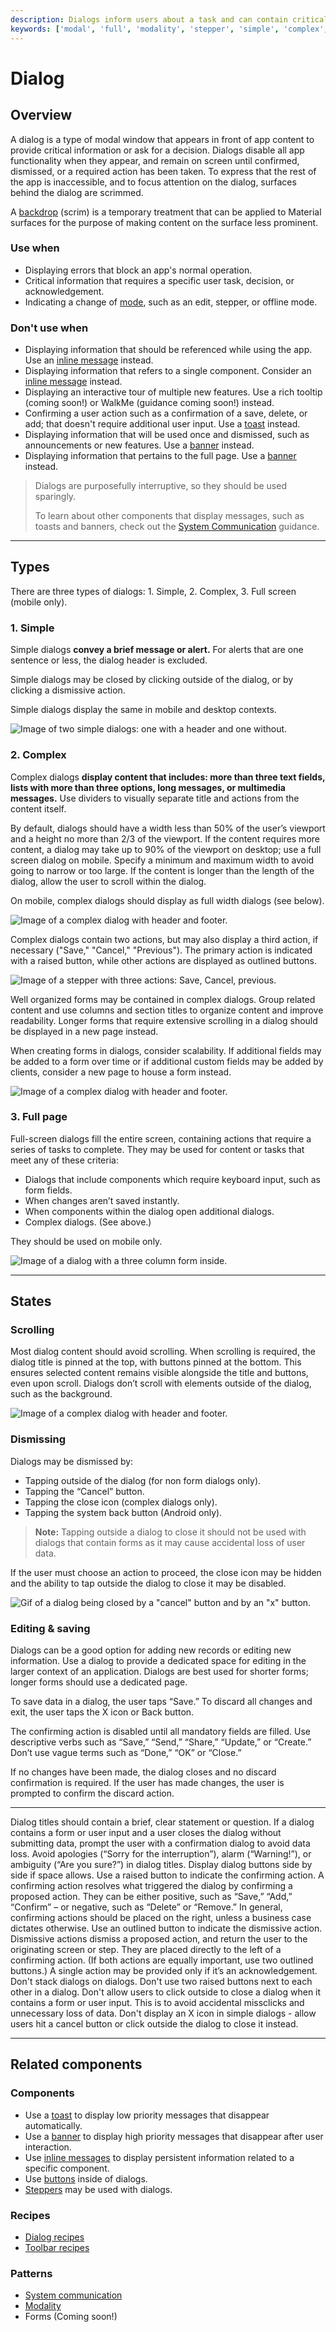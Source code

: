 ```yaml
---
description: Dialogs inform users about a task and can contain critical information, require decisions, or involve multiple tasks.
keywords: ['modal', 'full', 'modality', 'stepper', 'simple', 'complex', 'full screen', 'confirm', 'alert', 'confirming']
---
```


# Dialog

<ComponentVisual
  height="450"
  figmaUrl=""
  storybookUrl="https://forge.tylerdev.io/main/?path=/story/components-dialog--default" />

## Overview

A dialog is a type of modal window that appears in front of app content to provide critical information or ask for a decision. Dialogs disable all app functionality when they appear, and remain on screen until confirmed, dismissed, or a required action has been taken. To express that the rest of the app is inaccessible, and to focus attention on the dialog, surfaces behind the dialog are scrimmed. 

A [backdrop](/components/backdrop) (scrim) is a temporary treatment that can be applied to Material surfaces for the purpose of making content on the surface less prominent.

### Use when

- Displaying errors that block an app's normal operation. 
- Critical information that requires a specific user task, decision, or acknowledgement.
- Indicating a change of [mode](/core-patterns/modality), such as an edit, stepper, or offline mode. 

### Don't use when

- Displaying information that should be referenced while using the app. Use an [inline message](/components/inline-message) instead. 
- Displaying information that refers to a single component. Consider an [inline message](/components/inline-message) instead. 
- Displaying an interactive tour of multiple new features. Use a rich tooltip (coming soon!) or WalkMe (guidance coming soon!) instead. 
- Confirming a user action such as a confirmation of a save, delete, or add; that doesn't require additional user input. Use a [toast](/components/toast) instead. 
- Displaying information that will be used once and dismissed, such as announcements or new features. Use a [banner](/components/banner) instead. 
- Displaying information that pertains to the full page. Use a [banner](/components/banner) instead. 

> Dialogs are purposefully interruptive, so they should be used sparingly.
>
> To learn about other components that display messages, such as toasts and banners, check out the [System Communication](/core-patterns/system-communication/) guidance.

---

## Types 

There are three types of dialogs: 1. Simple, 2. Complex, 3. Full screen (mobile only).

### 1. Simple 

Simple dialogs **convey a brief message or alert.** For alerts that are one sentence or less, the dialog header is excluded.

Simple dialogs may be closed by clicking outside of the dialog, or by clicking a dismissive action.  

Simple dialogs display the same in mobile and desktop contexts. 

<ImageBlock maxWidth="500px" padded={false}> 

![Image of two simple dialogs: one with a header and one without.](/img/components/dialog/simple-dialog.png)

</ImageBlock>

### 2. Complex

Complex dialogs **display content that includes: more than three text fields, lists with more than three options, long messages, or multimedia messages.** Use dividers to visually separate title and actions from the content itself.

By default, dialogs should have a width less than 50% of the user’s viewport and a height no more than 2/3 of the viewport. If the content requires more content, a dialog may take up to 90% of the viewport on desktop; use a full screen dialog on mobile. Specify a minimum and maximum width to avoid going to narrow or too large. If the content is longer than the length of the dialog, allow the user to scroll within the dialog. 

On mobile, complex dialogs should display as full width dialogs (see below).

<ImageBlock maxWidth="500px" padded={false}>

![Image of a complex dialog with header and footer.](/img/components/dialog/complex-dialog.png)

</ImageBlock>

Complex dialogs contain two actions, but may also display a third action, if necessary ("Save," "Cancel," "Previous"). The primary action is indicated with a raised button, while other actions are displayed as outlined buttons.

<ImageBlock padded={false} caption="A complex dialog may display three actions if necessary.">

![Image of a stepper with three actions: Save, Cancel, previous.](/img/components/dialog/dialog-three-actions.png)

</ImageBlock>

Well organized forms may be contained in complex dialogs. Group related content and use columns and section titles to organize content and improve readability. Longer forms that require extensive scrolling in a dialog should be displayed in a new page instead.

When creating forms in dialogs, consider scalability. If additional fields may be added to a form over time or if additional custom fields may be added by clients, consider a new page to house a form instead. 

<ImageBlock padded={false}>

![Image of a complex dialog with header and footer.](/img/components/dialog/dialog-form.png)

</ImageBlock>

### 3. Full page

Full-screen dialogs fill the entire screen, containing actions that require a series of tasks to complete. They may be used for content or tasks that meet any of these criteria:

- Dialogs that include components which require keyboard input, such as form fields.
- When changes aren’t saved instantly.
- When components within the dialog open additional dialogs.
- Complex dialogs. (See above.)

They should be used on mobile only.

<ImageBlock maxWidth="300px">

![Image of a dialog with a three column form inside.](/img/components/dialog/full-page-dialog.png)

</ImageBlock>

---

## States

### Scrolling

Most dialog content should avoid scrolling. When scrolling is required, the dialog title is pinned at the top, with buttons pinned at the bottom. This ensures selected content remains visible alongside the title and buttons, even upon scroll. Dialogs don’t scroll with elements outside of the dialog, such as the background.

<ImageBlock padded={false} maxWidth="500px">

![Image of a complex dialog with header and footer.](/img/components/dialog/dialog-scroll.gif)

</ImageBlock>

### Dismissing

Dialogs may be dismissed by:

- Tapping outside of the dialog (for non form dialogs only).
- Tapping the “Cancel” button.
- Tapping the close icon (complex dialogs only).
- Tapping the system back button (Android only).

> **Note:** Tapping outside a dialog to close it should not be used with dialogs that contain forms as it may cause accidental loss of user data.

If the user must choose an action to proceed, the close icon may be hidden and the ability to tap outside the dialog to close it may be disabled. 

<ImageBlock padded={false} maxWidth="500px" caption="Complex dialogs may be closed by a 'Cancel' action or by tapping the X icon.">

![Gif of a dialog being closed by a "cancel" button and by an "x" button.](/img/components/dialog/close-dialog.gif)

</ImageBlock>

### Editing & saving

Dialogs can be a good option for adding new records or editing new information. Use a dialog to provide a dedicated space for editing in the larger context of an application. Dialogs are best used for shorter forms; longer forms should use a dedicated page. 

To save data in a dialog, the user taps “Save.” To discard all changes and exit, the user taps the X icon or Back button.

The confirming action is disabled until all mandatory fields are filled. Use descriptive verbs such as “Save,” “Send,” “Share,” “Update,” or “Create.” Don’t use vague terms such as “Done,” “OK” or “Close.”

If no changes have been made, the dialog closes and no discard confirmation is required.
If the user has made changes, the user is prompted to confirm the discard action.

---

<DoDontGrid>
  <DoDontTextSection>
    <DoDontText type="do">Dialog titles should contain a brief, clear statement or question.</DoDontText>
    <DoDontText type="do">If a dialog contains a form or user input and a user closes the dialog without submitting data, prompt the user with a confirmation dialog to avoid data loss.</DoDontText>
    <DoDontText type="do">Avoid apologies (“Sorry for the interruption”), alarm (“Warning!”), or ambiguity (“Are you sure?”) in dialog titles.</DoDontText>
    <DoDontText type="do">Display dialog buttons side by side if space allows.</DoDontText>
    <DoDontText type="do">Use a raised button to indicate the confirming action. A confirming action resolves what triggered the dialog by confirming a proposed action. They can be either positive, such as “Save,” “Add,” “Confirm” – or negative, such as “Delete” or “Remove.”</DoDontText>
    <DoDontText type="do">In general, confirming actions should be placed on the right, unless a business case dictates otherwise.</DoDontText>
    <DoDontText type="do">Use an outlined button to indicate the dismissive action. Dismissive actions dismiss a proposed action, and return the user to the originating screen or step. They are placed directly to the left of a confirming action. (If both actions are equally important, use two outlined buttons.)</DoDontText>
    <DoDontText type="do">A single action may be provided only if it’s an acknowledgement.</DoDontText>
  </DoDontTextSection>
  <DoDontTextSection>
    <DoDontText type="dont">Don't stack dialogs on dialogs.</DoDontText>
    <DoDontText type="dont">Don't use two raised buttons next to each other in a dialog.</DoDontText>
    <DoDontText type="dont">Don't allow users to click outside to close a dialog when it contains a form or user input. This is to avoid accidental missclicks and unnecessary loss of data.</DoDontText>
    <DoDontText type="dont">Don't display an X icon in simple dialogs - allow users hit a cancel button or click outside the dialog to close it instead.</DoDontText>
   </DoDontTextSection>
</DoDontGrid>

---

## Related components 

### Components

- Use a [toast](/components/toast) to display low priority messages that disappear automatically. 
- Use a [banner](/components/banner) to display high priority messages that disappear after user interaction.
- Use [inline messages](/components/inline-message) to display persistent information related to a specific component. 
- Use [buttons](/components/buttons/button) inside of dialogs. 
- [Steppers](/components/stepper) may be used with dialogs. 

### Recipes

- [Dialog recipes](/recipes/dialog)
- [Toolbar recipes](/recipes/toolbar)

### Patterns

- [System communication](/core-patterns/system-communication)
- [Modality](/core-patterns/modality)
- Forms (Coming soon!)
